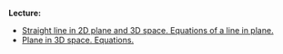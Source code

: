**Lecture:**

- [Straight line in 2D plane and 3D space. Equations of a line in plane.](Straight%20line%20in%202D%20plane%20and%203D%20space.%20Equations%20of%20a%20line%20in%20plane..md)
- [Plane in 3D space. Equations.](Plane%20in%203D%20space.%20Equations..md)